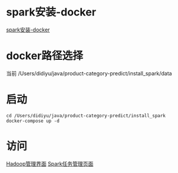 # spark安装-docker
[spark安装-docker](https://docs.qq.com/doc/DT2x3T1doV0txRHRz?&u=db0de063fa4f425492bd0435f8ea946b)

# docker路径选择
当前
/Users/didiyu/java/product-category-predict/install_spark/data

# 启动
```shell
cd /Users/didiyu/java/product-category-predict/install_spark
docker-compose up -d
```

# 访问
[Hadoop管理界面](http://localhost:50070/dfshealth.html#tab-overview)
[Spark任务管理页面](http://localhost:8080/)
